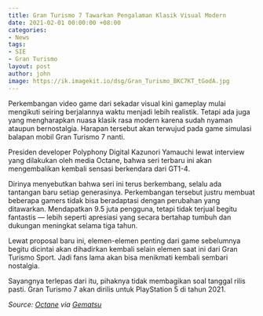 ```yaml
---
title: Gran Turismo 7 Tawarkan Pengalaman Klasik Visual Modern
date: 2021-02-01 00:00:00 +08:00
categories:
- News
tags:
- SIE
- Gran Turismo
layout: post
author: john
image: https://ik.imagekit.io/dsg/Gran_Turismo_BKC7KT_tGodA.jpg
---
```


Perkembangan video game dari sekadar visual kini gameplay mulai mengikuti seiring berjalannya waktu menjadi lebih realistik. Tetapi ada juga yang mengharapkan nuasa klasik rasa modern karena sudah nyaman ataupun bernostalgia. Harapan tersebut akan terwujud pada game simulasi balapan mobil Gran Turismo 7 nanti.

Presiden developer Polyphony Digital Kazunori Yamauchi lewat interview yang dilakukan oleh media Octane, bahwa seri terbaru ini akan mengembalikan kembali sensasi berkendara dari GT1-4.

Dirinya menyebutkan bahwa seri ini terus berkembang, selalu ada tantangan baru setiap generasinya. Perkembangan tersebut justru membuat beberapa gamers tidak bisa beradaptasi dengan perubahan yang ditawarkan. Mendapatkan 9.5 juta pengguna, tetapi tidak terjual begitu fantastis — lebih seperti apresiasi yang secara bertahap tumbuh dan dukungan meningkat selama tiga tahun.

Lewat proposal baru ini, elemen-elemen penting dari game sebelumnya begitu dicintai akan dihadirkan kembali selain elemen saat ini dari Gran Turismo Sport. Jadi fans lama akan bisa menikmati kembali sembari nostalgia.

Sayangnya terlepas dari itu, pihaknya tidak membagikan soal tanggal rilis pasti. Gran Turismo 7 akan dirilis untuk PlayStation 5 di tahun 2021.

_Source:_ [_Octane_](https://octane.jp/articles/detail/6597/1/1/1) _via_ [_Gematsu_](https://www.gematsu.com/2021/02/gran-turismo-7-to-return-to-the-full-scale-of-traditional-gran-turismo) 